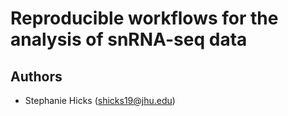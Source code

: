 # Reproducible workflows for the analysis of snRNA-seq data


## Authors

* Stephanie Hicks (shicks19@jhu.edu)